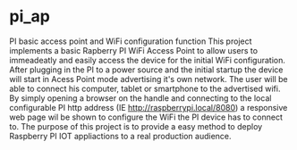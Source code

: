 # pi_ap
PI basic access point and WiFi configuration function
This project implements a basic Rapberry PI WiFi Access Point to allow users to immeadeatly and easily access the device for the initial WiFi configuration.
After plugging in the PI to a power source and the initial startup the device will start in Acess Point mode advertising it's own network.
The user will be able to connect his computer, tablet or smartphone to the advertised wifi.
By simply opening a browser on the handle and connecting to the local configurable PI http address (IE http://raspberrypi.local/8080) a responsive web page wil be shown to configure the WiFi the PI device has to connect to.
The purpose of this project is to provide a easy method to deploy Raspberry PI IOT appliactions to a real production audience.
